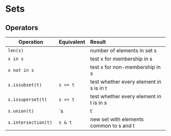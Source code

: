 # Sets

## Operators

| Operation | Equivalent | Result |
| ----------|:-----------|:-------|
| `len(s)` | | number of elements in set s |
| `x in s` | | test x for membership in s |
|`x not in s`| | test x for non-membership in s |
| `s.issubset(t)` | `s <= t` | test whether every element in s is in t |
| `s.issuperset(t)`| `s >= t` | test whether every element in t is in s |
| `s.union(t)` | `s | t` | new set with elements from both s and t |
| `s.intersection(t) `| `s & t` | new set with elements common to s and t |